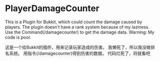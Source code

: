# PlayerDamageCounter
This is a Plugin for Bukkit, which could count the damage caused by players. The plugin doesn't have a rank system because of my laziness.
Use the Command(/damagecounter) to get the damage data.
Warning:
My code is poor.

这是一个给Bukkit的插件，用来记录玩家造成的伤害。
我懒死了，所以我没做排名系统。
用指令(/damagecounter)得到伤害的数据。
代码烂死了，将就看吧
